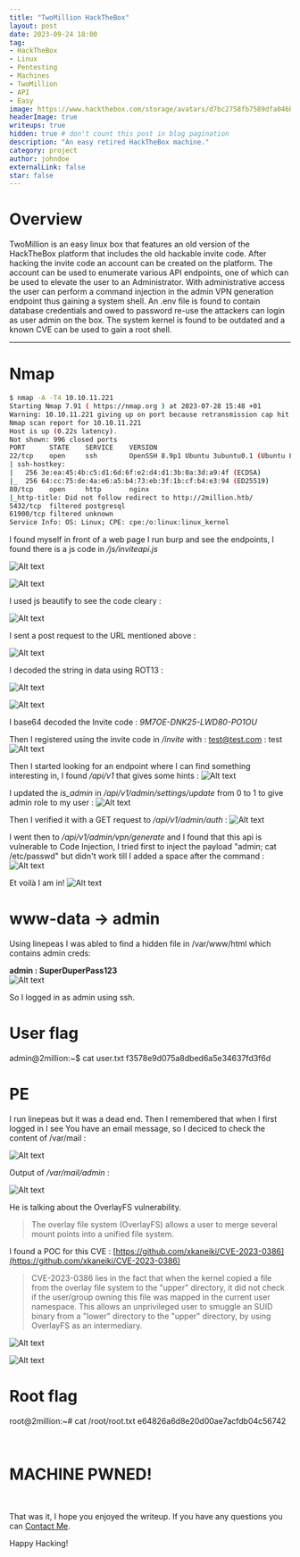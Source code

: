 ```yaml
---
title: "TwoMillion HackTheBox"
layout: post
date: 2023-09-24 18:00
tag: 
- HackTheBox
- Linux
- Pentesting
- Machines
- TwoMillion
- API
- Easy
image: https://www.hackthebox.com/storage/avatars/d7bc2758fb7589dfa046bee9ce4d75cb.png
headerImage: true
writeups: true
hidden: true # don't count this post in blog pagination
description: "An easy retired HackTheBox machine."
category: project
author: johndoe
externalLink: false
star: false
---
```


# Overview

TwoMillion is an easy linux box that features an old version of the HackTheBox platform that includes the old hackable invite code. After hacking the invite code an account can be created on the platform. The account can be used to enumerate various API endpoints, one of which can be used to elevate the user to an Administrator. With administrative access the user can perform a command injection in the admin VPN generation endpoint thus gaining a system shell. An .env file is found to contain database credentials and owed to password re-use the attackers can login as user admin on the box. The system kernel is found to be outdated and a known CVE can be used to gain a root shell.

---

# Nmap

```bash
$ nmap -A -T4 10.10.11.221
Starting Nmap 7.91 ( https://nmap.org ) at 2023-07-28 15:48 +01
Warning: 10.10.11.221 giving up on port because retransmission cap hit (6).
Nmap scan report for 10.10.11.221
Host is up (0.22s latency).
Not shown: 996 closed ports
PORT      STATE    SERVICE    VERSION
22/tcp    open     ssh        OpenSSH 8.9p1 Ubuntu 3ubuntu0.1 (Ubuntu Linux; protocol 2.0)
| ssh-hostkey: 
|   256 3e:ea:45:4b:c5:d1:6d:6f:e2:d4:d1:3b:0a:3d:a9:4f (ECDSA)
|_  256 64:cc:75:de:4a:e6:a5:b4:73:eb:3f:1b:cf:b4:e3:94 (ED25519)
80/tcp    open     http       nginx
|_http-title: Did not follow redirect to http://2million.htb/
5432/tcp  filtered postgresql
61900/tcp filtered unknown
Service Info: OS: Linux; CPE: cpe:/o:linux:linux_kernel
```


I found myself in front of a web page I run burp and see the endpoints, I found there is a js code in */js/inviteapi.js*

![Alt text](<../../../assets/images/HTBPics/Pasted image 20230728163447.png>)

![Alt text](<../../../assets/images/HTBPics/Pasted image 20230728164254.png>)

I used js beautify to see the code cleary :

![Alt text](<../../../assets/images/HTBPics/Pasted image 20230728160208.png>)

I sent a post request to the URL mentioned above :

![Alt text](<../../../assets/images/HTBPics/Pasted image 20230728160148.png>)

I decoded the string in data using ROT13 :

![Alt text](<../../../assets/images/HTBPics/Pasted image 20230728160301.png>)

![Alt text](<../../../assets/images/HTBPics/Pasted image 20230728160421.png>)

I base64 decoded the Invite code : *9M7OE-DNK25-LWD80-PO1OU*

Then I registered using the invite code in */invite* with : test@test.com : test
![Alt text](<../../../assets/images/HTBPics/Pasted image 20230728160626.png>)

Then I started looking for an endpoint where I can find something interesting in, I found */api/v1* that gives some hints :
![Alt text](<../../../assets/images/HTBPics/Pasted image 20230728165143.png>)

I updated the *is_admin* in */api/v1/admin/settings/update* from 0 to 1 to give admin role to my user :
![Alt text](<../../../assets/images/HTBPics/Pasted image 20230728170624.png>)

Then I verified it with a GET request to */api/v1/admin/auth* :
![Alt text](<../../../assets/images/HTBPics/Pasted image 20230728170724.png>)

I went then to */api/v1/admin/vpn/generate* and I found that this api is vulnerable to Code Injection, I tried first to inject the payload "admin; cat /etc/passwd" but didn't work till I added a space after the command :
![Alt text](<../../../assets/images/HTBPics/Pasted image 20230728173054.png>)

Et voilà I am in!
![Alt text](<../../../assets/images/HTBPics/Pasted image 20230728173452.png>)

# www-data -> admin

<p>Using linepeas I was abled to find a hidden file in /var/www/html which contains admin creds:</p>

**admin : SuperDuperPass123**
<br/>
![Alt text](<../../../assets/images/HTBPics/Pasted image 20230728174615.png>)

So I logged in as admin using ssh.

# User flag

admin@2million:~$ cat user.txt 
f3578e9d075a8dbed6a5e34637fd3f6d

# PE

I run linepeas but it was a dead end. Then I remembered that when I first logged in I see You have an email message, so I deciced to check the content of /var/mail :

![Alt text](<../../../assets/images/HTBPics/Pasted image 20230728200126.png>)

Output of */var/mail/admin* :

![Alt text](<../../../assets/images/HTBPics/Pasted image 20230728200330.png>)

He is talking about the OverlayFS vulnerability.

>The overlay file system (OverlayFS) allows a user to merge several mount points into a unified file system.

I found a POC for this CVE : [https://github.com/xkaneiki/CVE-2023-0386](https://github.com/xkaneiki/CVE-2023-0386)

>CVE-2023-0386 lies in the fact that when the kernel copied a file from the overlay file system to the "upper" directory, it did not check if the user/group owning this file was mapped in the current user namespace. This allows an unprivileged user to smuggle an SUID binary from a "lower" directory to the "upper" directory, by using OverlayFS as an intermediary.

![Alt text](<../../../assets/images/HTBPics/Pasted image 20230728203104.png>)

![Alt text](<../../../assets/images/HTBPics/Pasted image 20230728203043.png>)

# Root flag

root@2million:~# cat /root/root.txt 
e64826a6d8e20d00ae7acfdb04c56742

<br/>

# MACHINE PWNED!

<br/>

That was it, I hope you enjoyed the writeup. If you have any questions you can [Contact Me](https://www.linkedin.com/in/hichamouardi).

<p>Happy Hacking!</p>
